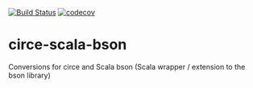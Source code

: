 [![Build Status](https://travis-ci.org/ekuzmichev/circe-scala-bson.svg?branch=master)](https://travis-ci.org/ekuzmichev/circe-scala-bson) 
[![codecov](https://codecov.io/gh/ekuzmichev/circe-scala-bson/branch/master/graph/badge.svg)](https://codecov.io/gh/ekuzmichev/circe-scala-bson)
# circe-scala-bson
Conversions for circe and Scala bson (Scala wrapper / extension to the bson library)
